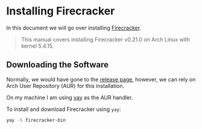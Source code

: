# Installing Firecracker

In this document we will go over installing [Firecracker](https://firecracker-microvm.github.io/). 

> This manual covers installing Firecracker v0.21.0 on Arch Linux with kernel 5.4.15.

## Downloading the Software

Normally, we would have gone to the [release page](https://github.com/firecracker-microvm/firecracker/releases), however,
we can rely on Arch User Repository (AUR) for this installation.

On my machine I am using [yay](https://aur.archlinux.org/yay.git) as the AUR handler. 

To install and download Firecracker using `yay`: 

```bash
yay -S firecracker-bin
```

